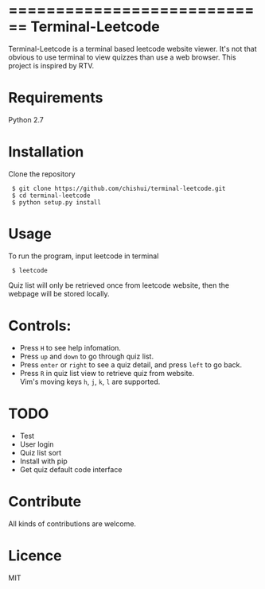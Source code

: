 ============================
Terminal-Leetcode
============================
Terminal-Leetcode is a terminal based leetcode website viewer. It's not that obvious to use
terminal to view quizzes than use a web browser. 
This project is inspired by RTV.
# Requirements
Python 2.7  
# Installation
Clone the repository  
```
 $ git clone https://github.com/chishui/terminal-leetcode.git  
 $ cd terminal-leetcode  
 $ python setup.py install  
```
# Usage
To run the program, input leetcode in terminal    
```
 $ leetcode
```
Quiz list will only be retrieved once from leetcode website, then the webpage will be stored locally.   
# Controls:
- Press ``H`` to see help infomation.  
- Press ``up`` and ``down`` to go through quiz list.  
- Press ``enter`` or ``right`` to see a quiz detail, and press ``left`` to go back.  
- Press ``R`` in quiz list view to retrieve quiz from website.  
Vim's moving keys ``h``, ``j``, ``k``, ``l`` are supported.

# TODO
- Test
- User login
- Quiz list sort
- Install with pip
- Get quiz default code interface

# Contribute
All kinds of contributions are welcome.

# Licence
MIT

